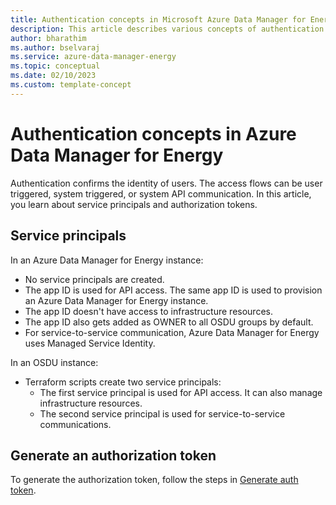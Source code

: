 ```yaml
---
title: Authentication concepts in Microsoft Azure Data Manager for Energy 
description: This article describes various concepts of authentication in Azure Data Manager for Energy.
author: bharathim
ms.author: bselvaraj
ms.service: azure-data-manager-energy
ms.topic: conceptual
ms.date: 02/10/2023
ms.custom: template-concept
---
```


# Authentication concepts in Azure Data Manager for Energy

Authentication confirms the identity of users. The access flows can be user triggered, system triggered, or system API communication. In this article, you learn about service principals and authorization tokens.

## Service principals

In an Azure Data Manager for Energy instance:

- No service principals are created.
- The app ID is used for API access. The same app ID is used to provision an Azure Data Manager for Energy instance.
- The app ID doesn't have access to infrastructure resources.
- The app ID also gets added as OWNER to all OSDU groups by default.
- For service-to-service communication, Azure Data Manager for Energy uses Managed Service Identity.

In an OSDU instance:

- Terraform scripts create two service principals:
   - The first service principal is used for API access. It can also manage infrastructure resources.
   - The second service principal is used for service-to-service communications.

## Generate an authorization token

To generate the authorization token, follow the steps in [Generate auth token](how-to-generate-auth-token.md).
